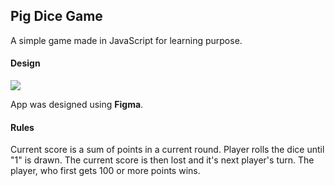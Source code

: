 ## Pig Dice Game

A simple game made in JavaScript for learning purpose. 



#### Design

![](/home/szymon/Pobrane/Desktop.png)

App was designed using **Figma**.



#### Rules

Current score is a sum of points in a current round. Player rolls the dice until "1" is drawn. The current score is then lost and it's next player's turn. The player, who first gets 100 or more points wins.

